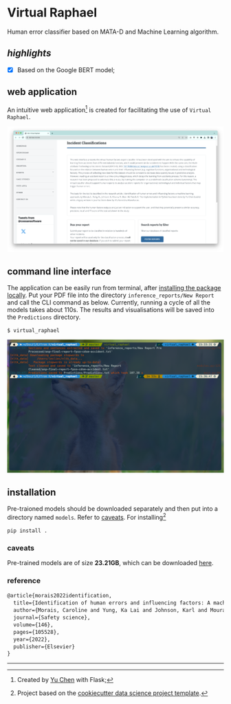 Virtual Raphael
==============================

Human error classifier based on MATA-D and Machine Learning algorithm.

## *highlights*

- [x] Based on the Google BERT model;



## web application

An intuitive web application[^1] is created for facilitating the use of `Virtual Raphael`. 

[![](visualisations/UI.png)](visualisations/UI.png)

## command line interface

The application can be easily run from terminal, after [installing the package locally](#installation). Put your PDF file into the directory `inference_reports/New Report` and call the CLI command as below. Currently, running a cycle of all the models takes about 110s. The results and visualisations will be saved into the `Predictions` directory. 

```shell
$ virtual_raphael
```

![alt text](visualisations/prediction.png "Prediction")



## installation

Pre-traioned models should be downloaded separately and then put into a directory named `models`. Refer to [caveats](#caveats). For installing[^2]

```shell
pip install .
```

### caveats

Pre-trained models are of size **23.21GB**, which can be downloaded [here](https://strath-my.sharepoint.com/personal/karl_johnson_strath_ac_uk/_layouts/15/onedrive.aspx?ga=1&id=%2Fpersonal%2Fkarl%5Fjohnson%5Fstrath%5Fac%5Fuk%2FDocuments%2FDocuments%2FVirtual%20Raphael%2FVirtual%20Raphael%20Package%2FModels).

### reference
```markdown
@article{morais2022identification,
  title={Identification of human errors and influencing factors: A machine learning approach},
  author={Morais, Caroline and Yung, Ka Lai and Johnson, Karl and Moura, Raphael and Beer, Michael and Patelli, Edoardo},
  journal={Safety science},
  volume={146},
  pages={105528},
  year={2022},
  publisher={Elsevier}
}
```

--------
[^1]: Created by [Yu Chen](https://yuchenakaleslie.github.io/) with Flask;
[^2]: Project based on the <a target="_blank" href="https://drivendata.github.io/cookiecutter-data-science/">cookiecutter data science project template</a>. 
